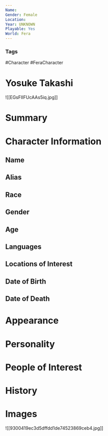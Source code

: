 ```yaml
---
Name: 
Gender: Female
Location: 
Year: UNKNOWN
Playable: Yes
World: Fera
---
```


### Tags
#Character #FeraCharacter 

# Yosuke Takashi
![[EGsFIIFUcAAs5iq.jpg]]

# Summary


# Character Information

## Name

## Alias

## Race

## Gender

## Age

## Languages

## Locations of Interest

## Date of Birth

## Date of Death

# Appearance

# Personality

# People of Interest

# History

# Images

![[9300419ec3d5dffdd1de74523869ceb4.jpg]]